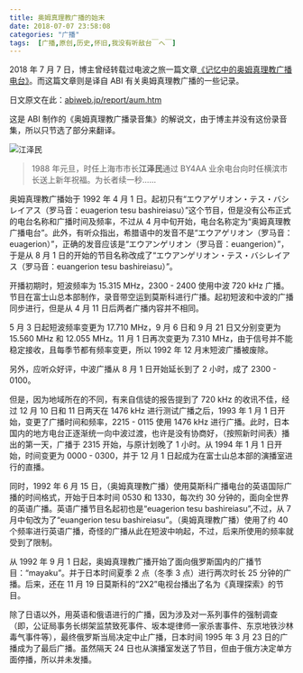 ```yaml
---
title: 奥姆真理教广播的始末
date: 2018-07-07 23:58:08
categories: "广播"
tags:  [广播,原创,历史,怀旧,我没有听敌台￣へ￣]
---
```

2018 年 7 月 7 日，博主曾经转载过电波之旅一篇文章[《记忆中的奥姆真理教广播电台》](https://ibcl.us/RadioAumShinrikyo-History_20180707/)。而这篇文章则是译自 ABI 有关奥姆真理教广播的一些记录。

日文原文在此：[abiweb.jp/report/aum.htm](http://abiweb.jp/report/aum.htm)

这是 ABI 制作的《奥姆真理教广播录音集》的解说文，由于博主并没有这份录音集，所以只节选了部分来翻译。

![江泽民](https://c.ibcl.us/RadioAumShinrikyo-Analysing_20180707/1.jpg "江泽民")

> 1988 年元旦，时任上海市市长**江泽民**通过 BY4AA 业余电台向时任横滨市长送上新年祝福。为长者续一秒......

<!--more-->

奥姆真理教广播始于 1992 年 4 月 1 日。起初只有“エウアゲリオン・テス・バシレイアス（罗马音：euagerion tesu bashireiasu）”这个节目，但是没有公布正式的电台名称和广播时间及频率，不过从 4 月中旬开始，电台名称定为“奥姆真理教广播电台”。此外，有听众指出，希腊语中的发音不是“エウアゲリオン（罗马音：euagerion）”，正确的发音应该是“エウアンゲリオン（罗马音：euangerion）”，于是从 8 月 1 日的开始的节目名称改成了“エウアンゲリオン・テス・バシレイアス（罗马音：euangerion tesu bashireiasu）”。

开播初期时，短波频率为 15.315 MHz，2300 - 2400 使用中波 720 kHz 广播。节目在富士山总本部制作，录音带空运到莫斯科进行广播。起初短波和中波的广播同步进行，但是从 4 月 11 日后两者广播内容并不相同。

5 月 3 日起短波频率变更为 17.710 MHz，9 月 6 日和 9 月 21 日又分别变更为 15.560 MHz 和 12.055 MHz。11 月 1 日再次变更为 7.310 MHz，由于信号并不能稳定接收，且每季节都有频率变更，所以 1992 年 12 月末短波广播被废除。

另外，应听众好评，中波广播从 8 月 1 日开始延长到了 2 小时，成了 2300 - 0100。

但是，因为地域所在的不同，有来自信徒的报告提到了 720 kHz 的收讯不佳，经过 12 月 10 日和 11 日两天在 1476 kHz 进行测试广播之后，1993 年 1 月 1 日开始，变更了广播时间和频率，2215 - 0115 使用 1476 kHz 进行广播。此时，日本国内的地方电台正逐渐统一向中波过渡，也许是没有协商好，（按照新时间表）播出的第一天，广播于 2315 开始，与原计划晚了 1 小时。从 1994 年 1 月 1 日开始，时间变更为 0000 - 0300，并于 12 月 1 日起成为在富士山总本部的演播室进行的直播。

同时，1992 年 6 月 15 日，（奥姆真理教广播）使用莫斯科广播电台的英语国际广播的时间格式，开始于日本时间 0530 和 1330，每次约 30 分钟的，面向全世界的英语广播。英语广播节目名起初也是“euagerion tesu bashireiasu”,不过，从 7 月中旬改为了“euangerion tesu bashireiasu”。（奥姆真理教广播）使用了约 40 个频率进行英语广播，奇怪的广播从此在短波中响起，不过，后来所使用的频率就受到了限制。

从 1992 年 9 月 1 日起，奥姆真理教广播开始了面向俄罗斯国内的广播节目：“mayaku”。并于日本时间夏季 2 点（冬季 3 点）进行两次时长 25 分钟的广播。后来，还在 11 月 19 日莫斯科的“2X2”电视台播出了名为《真理探索》的节目。

除了日语以外，用英语和俄语进行的广播，因为涉及对一系列事件的强制调查（即，公证局事务长绑架监禁致死事件、坂本堤律师一家杀害事件、东京地铁沙林毒气事件等），最终俄罗斯当局决定中止广播，日本时间 1995 年 3 月 23 日的广播成为了最后广播。虽然隔天 24 日也从演播室发送了节目，但由于俄方决定单方面停播，所以并未发播。
